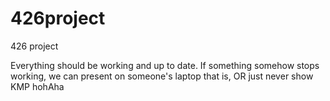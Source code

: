 # 426project
426 project

Everything should be working and up to date. If something somehow stops working, we can present on someone's laptop that is, OR just never show KMP hohAha
